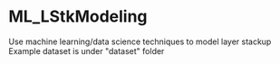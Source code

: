 # ML_LStkModeling
Use machine learning/data science techniques to model layer stackup
Example dataset is under "dataset" folder
